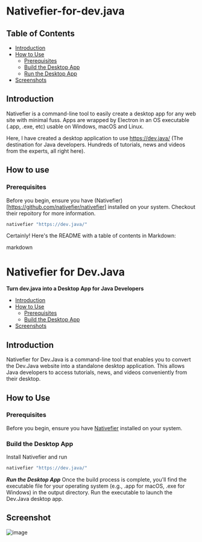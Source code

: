 # Nativefier-for-dev.java

## Table of Contents
- [Introduction](#nativefier-for-devjava)
- [How to Use](#how-to-use)
  - [Prerequisites](#prerequisites)
  - [Build the Desktop App](#build-the-desktop-app)
  - [Run the Desktop App](#run-the-desktop-app)
- [Screenshots](#screenshots)

## Introduction
Nativefier is a command-line tool to easily create a desktop app for any web site with minimal fuss. Apps are wrapped by Electron in an OS executable (.app, .exe, etc) usable on Windows, macOS and Linux.

Here, I have created a desktop application to use https://dev.java/ (The destination for Java developers. Hundreds of tutorials, news and videos from the experts, all right here).

## How to use
### Prerequisites

Before you begin, ensure you have (Nativefier)[https://github.com/nativefier/nativefier] installed on your system. Checkout their repoitory for more information.
```bash
nativefier "https://dev.java/"
```
Certainly! Here's the README with a table of contents in Markdown:

markdown

# Nativefier for Dev.Java

**Turn dev.java into a Desktop App for Java Developers**

- [Introduction](#nativefier-for-devjava)
- [How to Use](#how-to-use)
  - [Prerequisites](#prerequisites)
  - [Build the Desktop App](#build-the-desktop-app)
- [Screenshots](#screenshots)

## Introduction

Nativefier for Dev.Java is a command-line tool that enables you to convert the Dev.Java website into a standalone desktop application. This allows Java developers to access tutorials, news, and videos conveniently from their desktop.

## How to Use

### Prerequisites

Before you begin, ensure you have [Nativefier](https://github.com/nativefier/nativefier) installed on your system.

### Build the Desktop App
Install Nativefier and run 
```bash
nativefier "https://dev.java/"
```

***Run the Desktop App***
Once the build process is complete, you'll find the executable file for your operating system (e.g., .app for macOS, .exe for Windows) in the output directory. Run the executable to launch the Dev.Java desktop app.

## Screenshot
![image](https://user-images.githubusercontent.com/88356497/217834312-bc0c24dc-7aec-4aa4-9bfa-84cf8fbb5298.png)
